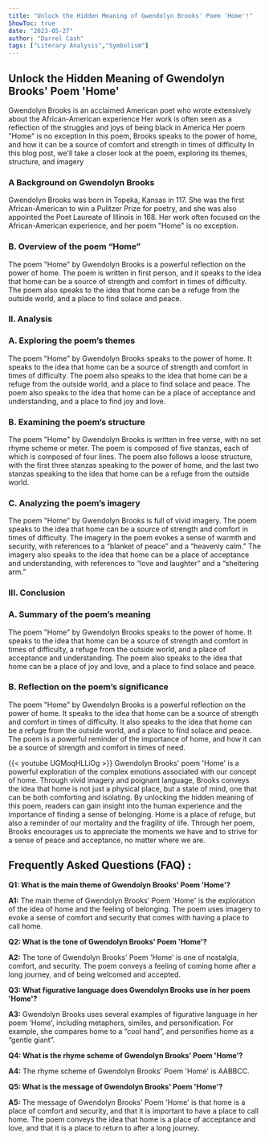 ```yaml
---
title: "Unlock the Hidden Meaning of Gwendolyn Brooks' Poem 'Home'!"
ShowToc: true 
date: "2023-05-27"
author: "Darrel Cash" 
tags: ["Literary Analysis","Symbolism"]
---
```

## Unlock the Hidden Meaning of Gwendolyn Brooks' Poem 'Home'

Gwendolyn Brooks is an acclaimed American poet who wrote extensively about the African-American experience Her work is often seen as a reflection of the struggles and joys of being black in America Her poem "Home" is no exception In this poem, Brooks speaks to the power of home, and how it can be a source of comfort and strength in times of difficulty In this blog post, we'll take a closer look at the poem, exploring its themes, structure, and imagery

### A Background on Gwendolyn Brooks

Gwendolyn Brooks was born in Topeka, Kansas in 117. She was the first African-American to win a Pulitzer Prize for poetry, and she was also appointed the Poet Laureate of Illinois in 168. Her work often focused on the African-American experience, and her poem "Home" is no exception.

### B. Overview of the poem “Home”

The poem "Home" by Gwendolyn Brooks is a powerful reflection on the power of home. The poem is written in first person, and it speaks to the idea that home can be a source of strength and comfort in times of difficulty. The poem also speaks to the idea that home can be a refuge from the outside world, and a place to find solace and peace.

### II. Analysis

### A. Exploring the poem’s themes

The poem "Home" by Gwendolyn Brooks speaks to the power of home. It speaks to the idea that home can be a source of strength and comfort in times of difficulty. The poem also speaks to the idea that home can be a refuge from the outside world, and a place to find solace and peace. The poem also speaks to the idea that home can be a place of acceptance and understanding, and a place to find joy and love.

### B. Examining the poem’s structure

The poem "Home" by Gwendolyn Brooks is written in free verse, with no set rhyme scheme or meter. The poem is composed of five stanzas, each of which is composed of four lines. The poem also follows a loose structure, with the first three stanzas speaking to the power of home, and the last two stanzas speaking to the idea that home can be a refuge from the outside world.

### C. Analyzing the poem’s imagery

The poem "Home" by Gwendolyn Brooks is full of vivid imagery. The poem speaks to the idea that home can be a source of strength and comfort in times of difficulty. The imagery in the poem evokes a sense of warmth and security, with references to a “blanket of peace” and a “heavenly calm.” The imagery also speaks to the idea that home can be a place of acceptance and understanding, with references to “love and laughter” and a “sheltering arm.”

### III. Conclusion

### A. Summary of the poem’s meaning

The poem "Home" by Gwendolyn Brooks speaks to the power of home. It speaks to the idea that home can be a source of strength and comfort in times of difficulty, a refuge from the outside world, and a place of acceptance and understanding. The poem also speaks to the idea that home can be a place of joy and love, and a place to find solace and peace.

### B. Reflection on the poem’s significance

The poem "Home" by Gwendolyn Brooks is a powerful reflection on the power of home. It speaks to the idea that home can be a source of strength and comfort in times of difficulty. It also speaks to the idea that home can be a refuge from the outside world, and a place to find solace and peace. The poem is a powerful reminder of the importance of home, and how it can be a source of strength and comfort in times of need.

{{< youtube UGMoqHLLiOg >}} 
Gwendolyn Brooks' poem 'Home' is a powerful exploration of the complex emotions associated with our concept of home. Through vivid imagery and poignant language, Brooks conveys the idea that home is not just a physical place, but a state of mind, one that can be both comforting and isolating. By unlocking the hidden meaning of this poem, readers can gain insight into the human experience and the importance of finding a sense of belonging. Home is a place of refuge, but also a reminder of our mortality and the fragility of life. Through her poem, Brooks encourages us to appreciate the moments we have and to strive for a sense of peace and acceptance, no matter where we are.

## Frequently Asked Questions (FAQ) :
**Q1: What is the main theme of Gwendolyn Brooks' Poem 'Home'?**

**A1:** The main theme of Gwendolyn Brooks' Poem 'Home' is the exploration of the idea of home and the feeling of belonging. The poem uses imagery to evoke a sense of comfort and security that comes with having a place to call home. 

**Q2: What is the tone of Gwendolyn Brooks' Poem 'Home'?**

**A2:** The tone of Gwendolyn Brooks' Poem 'Home' is one of nostalgia, comfort, and security. The poem conveys a feeling of coming home after a long journey, and of being welcomed and accepted. 

**Q3: What figurative language does Gwendolyn Brooks use in her poem 'Home'?**

**A3:** Gwendolyn Brooks uses several examples of figurative language in her poem 'Home', including metaphors, similes, and personification. For example, she compares home to a “cool hand”, and personifies home as a “gentle giant”. 

**Q4: What is the rhyme scheme of Gwendolyn Brooks' Poem 'Home'?**

**A4:** The rhyme scheme of Gwendolyn Brooks' Poem 'Home' is AABBCC. 

**Q5: What is the message of Gwendolyn Brooks' Poem 'Home'?**

**A5:** The message of Gwendolyn Brooks' Poem 'Home' is that home is a place of comfort and security, and that it is important to have a place to call home. The poem conveys the idea that home is a place of acceptance and love, and that it is a place to return to after a long journey.



